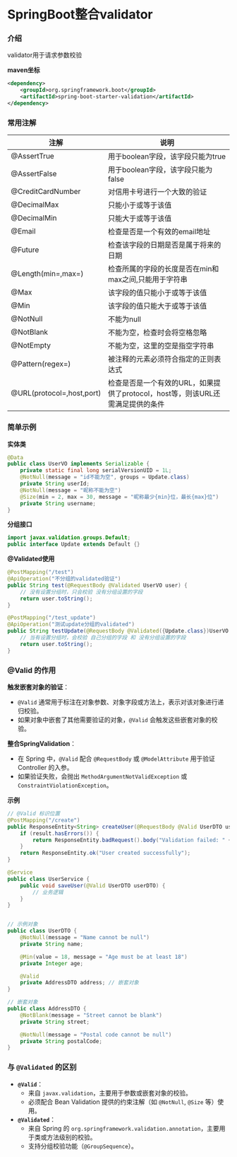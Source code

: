 # SpringBoot整合validator

### 介绍

validator用于请求参数校验

**maven坐标**

```xml
<dependency>
    <groupId>org.springframework.boot</groupId>
    <artifactId>spring-boot-starter-validation</artifactId>
</dependency>
```

### 常用注解

| 注解                      | 说明                                                         |
| ------------------------- | ------------------------------------------------------------ |
| @AssertTrue               | 用于boolean字段，该字段只能为true                            |
| @AssertFalse              | 用于boolean字段，该字段只能为false                           |
| @CreditCardNumber         | 对信用卡号进行一个大致的验证                                 |
| @DecimalMax               | 只能小于或等于该值                                           |
| @DecimalMin               | 只能大于或等于该值                                           |
| @Email                    | 检查是否是一个有效的email地址                                |
| @Future                   | 检查该字段的日期是否是属于将来的日期                         |
| @Length(min=,max=)        | 检查所属的字段的长度是否在min和max之间,只能用于字符串        |
| @Max                      | 该字段的值只能小于或等于该值                                 |
| @Min                      | 该字段的值只能大于或等于该值                                 |
| @NotNull                  | 不能为null                                                   |
| @NotBlank                 | 不能为空，检查时会将空格忽略                                 |
| @NotEmpty                 | 不能为空，这里的空是指空字符串                               |
| @Pattern(regex=)          | 被注释的元素必须符合指定的正则表达式                         |
| @URL(protocol=,host,port) | 检查是否是一个有效的URL，如果提供了protocol，host等，则该URL还需满足提供的条件 |

### 简单示例

**实体类**

```java
@Data
public class UserVO implements Serializable {
    private static final long serialVersionUID = 1L;
    @NotNull(message = "id不能为空", groups = Update.class)
    private String userId;
    @NotNull(message = "昵称不能为空")
    @Size(min = 2, max = 30, message = "昵称最少{min}位，最长{max}位")
    private String username;
}
```

**分组接口**

```java
import javax.validation.groups.Default;
public interface Update extends Default {}
```

**@Validated使用**

```java
@PostMapping("/test")
@ApiOperation("不分组的validated验证")
public String test(@RequestBody @Validated UserVO user) {
    // 没有设置分组时，只会校验 没有分组设置的字段
    return user.toString();
}

@PostMapping("/test_update")
@ApiOperation("测试update分组的validated")
public String testUpdate(@RequestBody @Validated({Update.class})UserVO user) {
    // 当有设置分组时，会校验 自己分组的字段 和 没有分组设置的字段
    return user.toString();
}
```

### @Valid 的作用

**触发嵌套对象的验证**：

- `@Valid` 通常用于标注在对象参数、对象字段或方法上，表示对该对象进行递归校验。
- 如果对象中嵌套了其他需要验证的对象，`@Valid` 会触发这些嵌套对象的校验。

**整合SpringValidation**：

- 在 Spring 中，`@Valid` 配合 `@RequestBody` 或 `@ModelAttribute` 用于验证 Controller 的入参。
- 如果验证失败，会抛出 `MethodArgumentNotValidException` 或 `ConstraintViolationException`。

**示例**

```java
// @Valid 标识位置
@PostMapping("/create")
public ResponseEntity<String> createUser(@RequestBody @Valid UserDTO userDTO, BindingResult result) {
    if (result.hasErrors()) {
        return ResponseEntity.badRequest().body("Validation failed: " + result.getAllErrors());
    }
    return ResponseEntity.ok("User created successfully");
}

@Service
public class UserService {
    public void saveUser(@Valid UserDTO userDTO) {
        // 业务逻辑
    }
}


// 示例对象
public class UserDTO {
    @NotNull(message = "Name cannot be null")
    private String name;

    @Min(value = 18, message = "Age must be at least 18")
    private Integer age;

    @Valid
    private AddressDTO address; // 嵌套对象
}

// 嵌套对象
public class AddressDTO {
    @NotBlank(message = "Street cannot be blank")
    private String street;

    @NotNull(message = "Postal code cannot be null")
    private String postalCode;
}
```

### **与 `@Validated` 的区别**

- **`@Valid`**：
  - 来自 `javax.validation`，主要用于参数或嵌套对象的校验。
  - 必须配合 Bean Validation 提供的约束注解（如 `@NotNull`, `@Size` 等）使用。
- **`@Validated`**：
  - 来自 Spring 的 `org.springframework.validation.annotation`，主要用于类或方法级别的校验。
  - 支持分组校验功能（`@GroupSequence`）。
